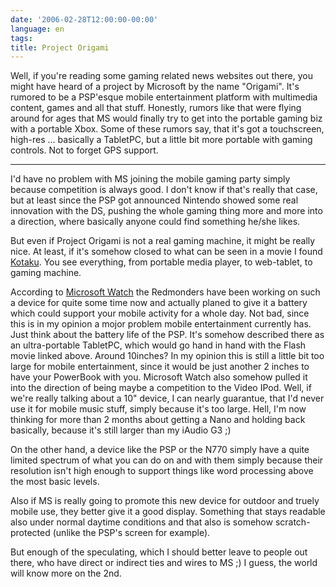 ```yaml
---
date: '2006-02-28T12:00:00-00:00'
language: en
tags:
title: Project Origami
---
```



Well, if you're reading some gaming related news websites out there, you might have heard of a project by Microsoft by the name "Origami". It's rumored to be a PSP'esque mobile entertainment platform with multimedia content, games and all that stuff. Honestly, rumors like that were flying around for ages that MS would finally try to get into the portable gaming biz with a portable Xbox. Some of these rumors say, that it's got a touchscreen, high-res ... basically a TabletPC, but a little bit more portable with gaming controls. Not to forget GPS support.



-------------------------------



I'd have no problem with MS joining the mobile gaming party simply because competition is always good. I don't know if that's really that case, but at least since the PSP got announced Nintendo showed some real innovation with the DS, pushing the whole gaming thing more and more into a direction, where basically anyone could find something he/she likes.

But even if Project Origami is not a real gaming machine, it might be really nice. At least, if it's somehow closed to what can be seen in a movie I found [Kotaku](http://www.kotaku.com/gaming/psp/video-of-microsofts-pspkiller-157124.php). You see everything, from portable media player, to web-tablet, to gaming machine.

According to [Microsoft Watch](http://www.microsoft-watch.com/article2/0,2180,1931209,00.asp) the Redmonders have been working on such a device for quite some time now and actually planed to give it a battery which could support your mobile activity for a whole day. Not bad, since this is in my opinion a mojor problem mobile entertainment currently has. Just think about the battery life of the PSP. It's somehow described there as an ultra-portable TabletPC, which would go hand in hand with the Flash movie linked above. Around 10inches? In my opinion this is still a little bit too large for mobile entertainment, since it would be just another 2 inches to have your PowerBook with you. Microsoft Watch also somehow pulled it into the direction of being maybe a competition to the Video IPod. Well, if we're really talking about a 10" device, I can nearly guarantue, that I'd never use it for mobile music stuff, simply because it's too large. Hell, I'm now thinking for more than 2 months about getting a Nano and holding back basically, because it's still larger than my iAudio G3 ;)

On the other hand, a device like the PSP or the N770 simply have a quite limited spectrum of what you can do on and with them simply because their resolution isn't high enough to support things like word processing above the most basic levels.

Also if MS is really going to promote this new device for outdoor and truely mobile use, they better give it a good display. Something that stays readable also under normal daytime conditions and that also is somehow scratch-protected (unlike the PSP's screen for example).

But enough of the speculating, which I should better leave to people out there, who have direct or indirect ties and wires to MS ;) I guess, the world will know more on the 2nd.
